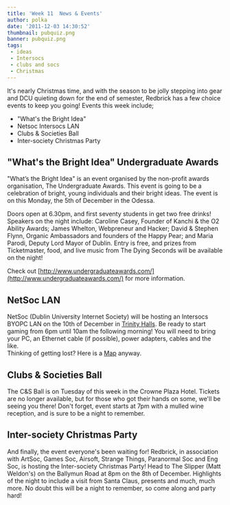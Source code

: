 ```yaml
---
title: 'Week 11  News & Events'
author: polka
date: '2011-12-03 14:30:52'
thumbnail: pubquiz.png
banner: pubquiz.png
tags:
 - ideas
 - Intersocs
 - clubs and socs
 - Christmas
---
```

It's nearly Christmas time, and with the season to be jolly stepping into gear and DCU quieting down for the end of semester, Redbrick has a few choice events to keep you going! Events this week include;

*   "What's the Bright Idea"
*   Netsoc Intersocs LAN
*   Clubs & Societies Ball
*   Inter-society Christmas Party

<!-- more -->
## "What's the Bright Idea" Undergraduate Awards

"What’s the Bright Idea" is an event organised by the non-profit awards organisation, The Undergraduate Awards. This event is going to be a celebration of bright, young individuals and their bright ideas. The event is on this Monday, the 5th of December in the Odessa.

Doors open at 6.30pm, and first seventy students in get two free drinks! Speakers on the night include: Caroline Casey, Founder of Kanchi & the O2 Ability Awards; James Whelton, Webpreneur and Hacker; David & Stephen Flynn, Organic Ambassadors and founders of the Happy Pear; and Maria Parodi, Deputy Lord Mayor of Dublin. Entry is free, and prizes from Ticketmaster, food, and live music from The Dying Seconds will be available on the night!

Check out [http://www.undergraduateawards.com/](http://www.undergraduateawards.com/) for more information.

## NetSoc LAN

NetSoc (Dublin University Internet Society) will be hosting an Intersocs BYOPC LAN on the 10th of December in [Trinity Halls](http://www.tcd.ie/Maps/map.php?q=Trinity%20Hall). Be ready to start gaming from 6pm until 10am the following morning! You will need to bring your PC, an Ethernet cable (if possible), power adapters, cables and the like.  
Thinking of getting lost? Here is a [Map](http://www.tcd.ie/Maps/map.php?q=Trinity%20Hall) anyway.

## Clubs & Societies Ball

The C&S Ball is on Tuesday of this week in the Crowne Plaza Hotel. Tickets are no longer available, but for those who got their hands on some, we'll be seeing you there! Don't forget, event starts at 7pm with a mulled wine reception, and is sure to be a night to remember.

## Inter-society Christmas Party

And finally, the event everyone's been waiting for! Redbrick, in association with ArtSoc, Games Soc, Airsoft, Strange Things, Paranormal Soc and Eng Soc, is hosting the Inter-society Christmas Party! Head to The Slipper (Matt Weldon's) on the Ballymun Road at 8pm on the 8th of December. Highlights of the night to include a visit from Santa Claus, presents and much, much more. No doubt this will be a night to remember, so come along and party hard!
